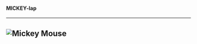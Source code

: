 #### **MICKEY-lap**
---

![Mickey Mouse](https://www.pinterest.com.mx/pin/781656079055538885/)
---




